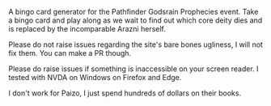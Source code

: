 A bingo card generator for the Pathfinder Godsrain Prophecies event. Take a bingo card and play along as we wait to find out which core deity dies and is replaced by the incomparable Arazni herself.

Please do not raise issues regarding the site's bare bones ugliness, I will not fix them. You can make a PR though.

Please do raise issues if something is inaccessible on your screen reader. I tested with NVDA on Windows on Firefox and Edge.

I don't work for Paizo, I just spend hundreds of dollars on their books.